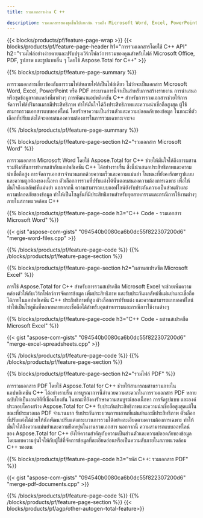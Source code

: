 ```yaml
---
title: รวมเอกสารผ่าน C ++ 

description: รวมเอกสารสองชุดขึ้นไปแยกกัน รวมถึง Microsoft Word, Excel, PowerPoint, PDF และรูปภาพผ่านแอปพลิเคชัน C++ ของคุณ ทดสอบผลการรวมออนไลน์ผ่านแอพ
---
```


{{< blocks/products/pf/feature-page-wrap >}}
{{< blocks/products/pf/feature-page-header h1="การรวมเอกสารโดยใช้ C++ API" h2="รวมไฟล์อย่างง่ายดายและปรับปรุงเวิร์กโฟลว์การรวมของคุณสำหรับไฟล์ Microsoft Office, PDF, รูปภาพ และรูปแบบอื่น ๆ โดยใช้ Aspose.Total for C++" >}}

{{% blocks/products/pf/feature-page-summary %}}

การรวมเอกสารเกี่ยวข้องกับการรวมไฟล์หลายไฟล์เป็นไฟล์เดียว ไม่ว่าจะเป็นเอกสาร Microsoft Word, Excel, PowerPoint หรือ PDF กระบวนการนี้จำเป็นสำหรับการสร้างรายงาน การนำเสนอ หรือชุดข้อมูลจากแหล่งที่มาต่างๆ การพัฒนาแอปพลิเคชัน C++ สำหรับการรวมเอกสารช่วยให้การจัดการไฟล์ปริมาณมากมีประสิทธิภาพ ทำให้มั่นใจได้ถึงประสิทธิภาพและความน่าเชื่อถือสูงสุด ผู้ใช้สามารถรวมเอกสารแบบออฟไลน์ โดยรักษาความเป็นส่วนตัวและความปลอดภัยของข้อมูล ในขณะที่ตัวเลือกที่ปรับแต่งได้จะตอบสนองความต้องการในการรวมเฉพาะเจาะจง 

{{% /blocks/products/pf/feature-page-summary  %}}

{{% blocks/products/pf/feature-page-section  h2="รวมเอกสาร Microsoft Word" %}}

การรวมเอกสาร Microsoft Word โดยใช้ Aspose.Total for C++ ช่วยให้มั่นใจได้ถึงการผสานรวมฟังก์ชันการทำงานเข้ากับแอปพลิเคชัน C++ ได้อย่างราบรื่น สิ่งนี้นำเสนอประสิทธิภาพและความน่าเชื่อถือสูง การจัดการเอกสารจำนวนมากด้วยความเร็วและความแม่นยำ ในขณะที่ยังคงรักษารูปแบบและความถูกต้องของเนื้อหา ตัวเลือกการรวมที่ปรับแต่งได้นั้นตอบสนองความต้องการเฉพาะ เพื่อให้มั่นใจถึงผลลัพธ์ที่แม่นยำ นอกจากนี้ ความสามารถแบบออฟไลน์ยังรับประกันความเป็นส่วนตัวและความปลอดภัยของข้อมูล ทำให้เป็นโซลูชันที่มีประสิทธิภาพสำหรับอุตสาหกรรมและกรณีการใช้งานต่างๆ ภายในสภาพแวดล้อม C++


{{% blocks/products/pf/feature-page-code h3="C++ Code - รวมเอกสาร Microsoft Word" %}}

{{< gist "aspose-com-gists" "094540b0080ca6b0dc55f822307200d6" "merge-word-files.cpp" >}}

{{% /blocks/products/pf/feature-page-code  %}}
{{% /blocks/products/pf/feature-page-section %}}

{{% blocks/products/pf/feature-page-section  h2="ผสานสเปรดชีต Microsoft Excel" %}}

การใช้ Aspose.Total for C++ สำหรับการรวมสเปรดชีต Microsoft Excel จะช่วยเพิ่มความคล่องตัวให้กับเวิร์กโฟลว์การจัดการข้อมูล เพิ่มประสิทธิภาพ และรับประกันผลลัพธ์ที่แม่นยำและเชื่อถือได้ภายในแอปพลิเคชัน C++ ประสิทธิภาพที่สูง ตัวเลือกการปรับแต่ง และความสามารถแบบออฟไลน์ทำให้เป็นโซลูชันที่หลากหลายและเชื่อถือได้สำหรับอุตสาหกรรมและกรณีการใช้งานต่างๆ


{{% blocks/products/pf/feature-page-code h3="C++ Code - ผสานสเปรดชีต Microsoft Excel" %}}

{{< gist "aspose-com-gists" "094540b0080ca6b0dc55f822307200d6" "merge-excel-spreadsheets.cpp" >}}

{{% /blocks/products/pf/feature-page-code  %}}
{{% /blocks/products/pf/feature-page-section %}}


{{% blocks/products/pf/feature-page-section  h2="รวมไฟล์ PDF" %}}

การรวมเอกสาร PDF โดยใช้ Aspose.Total for C++ ช่วยให้สามารถผสานรวมภายในแอปพลิเคชัน C++ ได้อย่างราบรื่น การบูรณาการนี้อำนวยความสะดวกในการรวมเอกสาร PDF หลายฉบับให้เป็นเอนทิตีที่เชื่อมโยงกัน ในขณะที่ยังคงรักษาความสมบูรณ์ของเนื้อหา การจัดรูปแบบ และองค์ประกอบโครงสร้าง Aspose.Total for C++ รับประกันประสิทธิภาพและความน่าเชื่อถือสูงสุดแม้ในขณะที่ประมวลผล PDF จำนวนมาก รับประกันกระบวนการผสานที่แม่นยำและมีประสิทธิภาพ ตัวเลือกที่ปรับแต่งได้ช่วยให้นักพัฒนาปรับแต่งกระบวนการรวมได้อย่างละเอียดตามความต้องการเฉพาะ ทำให้มั่นใจได้ถึงความแม่นยำและความยืดหยุ่นในงานรวมเอกสาร นอกจากนี้ ความสามารถแบบออฟไลน์ของ Aspose.Total for C++ ยังให้ความสำคัญกับความเป็นส่วนตัวและความปลอดภัยของข้อมูล โดยมอบความอุ่นใจให้กับผู้ใช้ที่จัดการข้อมูลที่ละเอียดอ่อนหรือเป็นความลับภายในสภาพแวดล้อม C++ ของตน

{{% blocks/products/pf/feature-page-code h3="รหัส C++: รวมเอกสาร PDF" %}}

{{< gist "aspose-com-gists" "094540b0080ca6b0dc55f822307200d6" "merge-pdf-documents.cpp" >}}

{{% /blocks/products/pf/feature-page-code  %}}
{{% /blocks/products/pf/feature-page-section %}}
{{< blocks/products/pf/agp/other-autogen-total-feature>}}